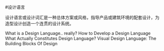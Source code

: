 #设计语言

设计语言或设计词汇是一种总体方案或风格，指导产品或建筑环境的配套设计，为造型设计创造一个连贯的设计系统。

<BadgeLink colorScheme='yellow' badgeText='Read' href='https://medium.com/thinking-design/what-is-a-design-language-really-cd1ef87be793'>What is a Design Language.. really?</BadgeLink>
<BadgeLink colorScheme='yellow' badgeText='Read' href='https://xd.adobe.com/ideas/principles/web-design/how-to-develop-design-language/'>How to Develop a Design Language</BadgeLink>
<BadgeLink colorScheme='yellow' badgeText='Read' href='https://www.uxpin.com/studio/blog/design-language/'>What Actually Constitutes Design Language?</BadgeLink>
<BadgeLink colorScheme='yellow' badgeText='Read' href='https://www.smashingmagazine.com/2020/03/visual-design-language-building-blocks/'>Visual Design Language: The Building Blocks Of Design</BadgeLink>




